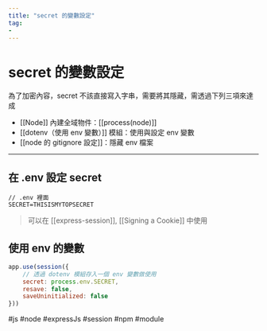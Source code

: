```yaml
---
title: "secret 的變數設定"
tag: 
- 
---
```

# secret 的變數設定
為了加密內容，secret 不該直接寫入字串，需要將其隱藏，需透過下列三項來達成
- [[Node]] 內建全域物件：[[process(node)]]
- [[dotenv（使用 env 變數）]] 模組：使用與設定 env 變數 
- [[node 的 gitignore 設定]]：隱藏 env 檔案

---

## 在 .env 設定 secret 
```
// .env 裡面
SECRET=THISISMYTOPSECRET
```
> 可以在 [[express-session]], [[Signing a Cookie]] 中使用

## 使用 env 的變數
```js
app.use(session({
	// 透過 dotenv 模組存入一個 env 變數做使用
	secret: process.env.SECRET,
	resave: false,
	saveUninitialized: false
}))
```



#js #node #expressJs #session #npm #module 